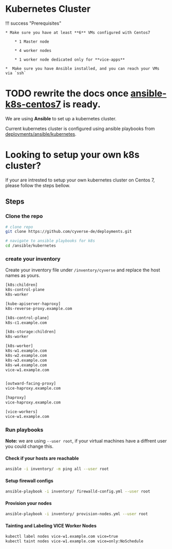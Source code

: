 # Kubernetes Cluster 

!!! success "Prerequisites"

    * Make sure you have at least **6** VMs configured with Centos7

        * 1 Master node
        
        * 4 worker nodes
        
        * 1 worker node dedicated only for **vice-apps**

    *  Make sure you have Ansible installed, and you can reach your VMs via `ssh`


# TODO rewrite the docs once [ansible-k8s-centos7](https://github.com/cyverse-austria/ansible-k8s-centos7) is ready.

We are using **Ansible** to set up a kubernetes cluster.

Current kubernetes cluster is configured using ansible playbooks from [deployments/ansible/kubernetes](https://github.com/cyverse-de/deployments/tree/main/ansible/kubernetes).

# Looking to setup your own k8s cluster?

If your are intrested to setup your own kubernetes cluster on Centos 7, please follow the steps bellow.


## Steps

### Clone the repo

```bash
# clone repo
git clone https://github.com/cyverse-de/deployments.git

# navigate to ansible playbooks for k8s
cd /ansible/kubernetes

```

### create your inventory

Create your inventory file under `/inventory/cyverse` and replace the host names as yours.
```bash
[k8s:children]
k8s-control-plane
k8s-worker

[kube-apiserver-haproxy]
k8s-reverse-proxy.example.com

[k8s-control-plane]
k8s-c1.example.com

[k8s-storage:children]
k8s-worker

[k8s-worker]
k8s-w1.example.com
k8s-w2.example.com
k8s-w3.example.com
k8s-w4.example.com
vice-w1.example.com


[outward-facing-proxy]
vice-haproxy.example.com

[haproxy]
vice-haproxy.example.com

[vice-workers]
vice-w1.example.com
```

### Run playbooks
**Note:** we are using `--user root`, if your virtual machines have a diffrent user you could change this.

#### Check if your hosts are reachable

```bash
ansible -i inventory/ -m ping all --user root
```

#### Setup firewall configs

```bash
ansible-playbook -i inventory/ firewalld-config.yml --user root
```

#### Provision your nodes

```bash
ansible-playbook -i inventory/ provision-nodes.yml --user root
```

#### Tainting and Labeling VICE Worker Nodes

```bash
kubectl label nodes vice-w1.example.com vice=true
kubectl taint nodes vice-w1.example.com vice=only:NoSchedule
```

